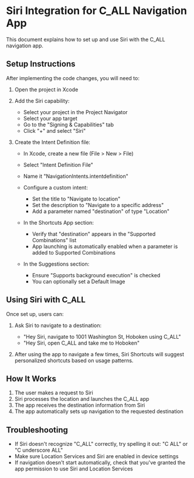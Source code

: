 # Siri Integration for C_ALL Navigation App

This document explains how to set up and use Siri with the C_ALL navigation app.

## Setup Instructions

After implementing the code changes, you will need to:

1. Open the project in Xcode
2. Add the Siri capability:
   - Select your project in the Project Navigator
   - Select your app target
   - Go to the "Signing & Capabilities" tab
   - Click "+" and select "Siri"

3. Create the Intent Definition file:
   - In Xcode, create a new file (File > New > File)
   - Select "Intent Definition File"
   - Name it "NavigationIntents.intentdefinition"
   - Configure a custom intent:
     - Set the title to "Navigate to location"
     - Set the description to "Navigate to a specific address"
     - Add a parameter named "destination" of type "Location"
     
   - In the Shortcuts App section:
     - Verify that "destination" appears in the "Supported Combinations" list
     - App launching is automatically enabled when a parameter is added to Supported Combinations
     
   - In the Suggestions section:
     - Ensure "Supports background execution" is checked
     - You can optionally set a Default Image

## Using Siri with C_ALL

Once set up, users can:

1. Ask Siri to navigate to a destination:
   - "Hey Siri, navigate to 1001 Washington St, Hoboken using C_ALL"
   - "Hey Siri, open C_ALL and take me to Hoboken"

2. After using the app to navigate a few times, Siri Shortcuts will suggest personalized shortcuts based on usage patterns.

## How It Works

1. The user makes a request to Siri
2. Siri processes the location and launches the C_ALL app
3. The app receives the destination information from Siri
4. The app automatically sets up navigation to the requested destination

## Troubleshooting

- If Siri doesn't recognize "C_ALL" correctly, try spelling it out: "C ALL" or "C underscore ALL"
- Make sure Location Services and Siri are enabled in device settings
- If navigation doesn't start automatically, check that you've granted the app permission to use Siri and Location Services 